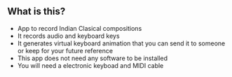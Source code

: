## What is this?
- App to record Indian Clasical compositions
- It records audio and keyboard keys
- It generates virtual keyboard animation that you can send it to someone or keep for your future reference
- This app does not need any software to be installed
- You will need a electronic keyboad and MIDI cable

    